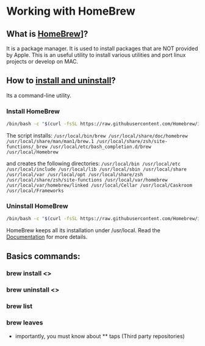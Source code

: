 # Working with HomeBrew

## What is [HomeBrew][1]]?
  It is a package manager. It is used to install packages that are NOT provided
  by Apple. This is an useful utility to install various utilities and port
  linux projects or develop on MAC.

## How to [install and uninstall][2]?
  Its a command-line utility.
### Install HomeBrew
  ```bash
  /bin/bash -c "$(curl -fsSL https://raw.githubusercontent.com/Homebrew/install/HEAD/install.sh)"
  ```
  The script installs:
  `
  /usr/local/bin/brew
  /usr/local/share/doc/homebrew
  /usr/local/share/man/man1/brew.1
  /usr/local/share/zsh/site-functions/_brew
  /usr/local/etc/bash_completion.d/brew
  /usr/local/Homebrew
  `

  and creates the following directories:
  `/usr/local/bin
  /usr/local/etc
  /usr/local/include
  /usr/local/lib
  /usr/local/sbin
  /usr/local/share
  /usr/local/var
  /usr/local/opt
  /usr/local/share/zsh
  /usr/local/share/zsh/site-functions
  /usr/local/var/homebrew
  /usr/local/var/homebrew/linked
  /usr/local/Cellar
  /usr/local/Caskroom
  /usr/local/Frameworks
  `
  
### Uninstall HomeBrew
```bash
/bin/bash -c "$(curl -fsSL https://raw.githubusercontent.com/Homebrew/install/HEAD/uninstall.sh)"
```

HomeBrew keeps all its installation under /usr/local.
Read the [Documentation][3] for more details.

## Basics commands:
### brew install <>
### brew uninstall <>
### brew list
### brew leaves

* importantly, you must know about
** taps (Third party repositories)


[1]: https://brew.sh
[2]: https://github.com/homebrew/install
[3]: https://docs.brew.sh
